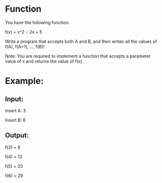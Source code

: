 # Function

You have the following function:

f(x) = x^2 − 2x + 5

Write a program that accepts both A and B, and then writes all the values of f(A), f(A+1), ..., f(B)!

Note: You are required to implement a function that accepts a parameter value of x and returns the value of f(x).

# Example:

  ## Input:

Insert A: 3

Insert B: 6

  ## Output:

f(3) = 8

f(4) = 13

f(5) = 20

f(6) = 29
